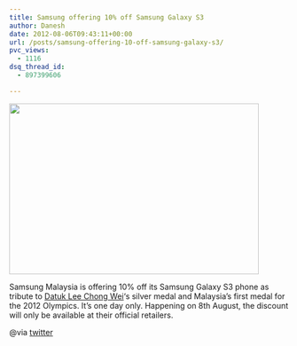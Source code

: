 ```yaml
---
title: Samsung offering 10% off Samsung Galaxy S3
author: Danesh
date: 2012-08-06T09:43:11+00:00
url: /posts/samsung-offering-10-off-samsung-galaxy-s3/
pvc_views:
  - 1116
dsq_thread_id:
  - 897399606

---
```

<a href="/posts/samsung-offering-10-off-samsung-galaxy-s3/samsung-olympics-discount-twitter/" rel="attachment wp-att-3000"><img loading="lazy" class="alignnone size-medium wp-image-3000" title="samsung-olympics-discount-twitter" src="/wp-content/uploads/2012/08/samsung-olympics-discount-twitter-450x308.jpg" alt="" width="450" height="308" srcset="/wp-content/uploads/2012/08/samsung-olympics-discount-twitter-450x308.jpg 450w, /wp-content/uploads/2012/08/samsung-olympics-discount-twitter.jpg 460w" sizes="(max-width: 450px) 100vw, 450px" /></a>

Samsung Malaysia is offering 10% off its Samsung Galaxy S3 phone as tribute to [Datuk Lee Chong Wei][1]&#8216;s silver medal and Malaysia&#8217;s first medal for the 2012 Olympics. It&#8217;s one day only. Happening on 8th August, the discount will only be available at their official retailers.

@via [twitter][2]

 [1]: http://en.wikipedia.org/wiki/Lee_Chong_Wei
 [2]: https://twitter.com/starintech/status/232106191747170304